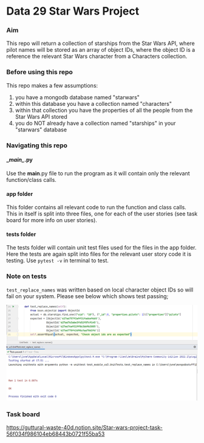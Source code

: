 # Data 29 Star Wars Project


### Aim
This repo will return a collection of starships from the Star Wars API, where pilot names will be stored as an array
of object IDs, where the object ID is a reference the relevant Star Wars character from a Characters collection.

### Before using this repo
This repo makes a few assumptions:
1. you have a mongodb database named "starwars"
2. within this database you have a collection named "characters"
3. within that collection you have the properties of all the people from the Star Wars API stored
4. you do NOT already have a collection named "starships" in your "starwars" database

### Navigating this repo
#### \__main\__.py
Use the __main__.py file to run the program as it will contain only the relevant function/class calls. 

#### app folder
This folder contains all relevant code to run the function and class calls. This in itself is split into three files,
one for each of the user stories (see task board for more info on user stories).

#### tests folder
The tests folder will contain unit test files used for the files in the app folder. Here the tests are again split
into files for the relevant user story code it is testing. Use ```pytest -v``` in terminal to test.

### Note on tests
`test_replace_names` was written based on local character object IDs so will fail on your system. Please see below
which shows test passing;

![img.png](img.png)

### Task board
https://guttural-waste-40d.notion.site/Star-wars-project-task-56f034f986104eb68443b0721f55ba53

